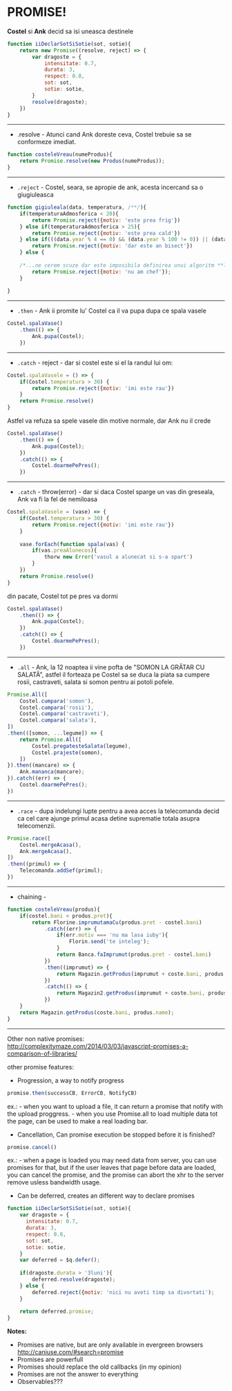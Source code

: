 # PROMISE!

**Costel** si **Ank** decid sa isi uneasca destinele

```javascript
function iiDeclarSotSiSotie(sot, sotie){
	return new Promise((resolve, reject) => {
   		var dragoste = {
        	intensitate: 0.7,
            durata: 3,
            respect: 0.8,
            sot: sot,
            sotie: sotie,
        }
        resolve(dragoste);
   	})
}
```
---------
- .resolve - Atunci cand Ank doreste ceva, Costel trebuie sa se conformeze imediat.

```javascript
function costeleVreau(numeProdus){
	return Promise.resolve(new Produs(numeProdus));
}
```
---------

- ``.reject`` - Costel, seara, se apropie de ank, acesta incercand sa o giugiuleasca

```javascript
function gigiuleala(data, temperatura, /**/){
	if(temperaturaAdmosferica < 20){
		return Promise.reject({motiv: 'este prea frig'})
    } else if(temperaturaAdmosferica > 25){
		return Promise.reject({motiv: 'este prea cald'})        
    } else if(((data.year % 4 == 0) && (data.year % 100 != 0)) || (data.year % 400 == 0)){
		return Promise.reject({motiv: 'dar este an bisect'})
    } else {
    
    /*...ne cerem scuze dar este imposibila definirea unui algoritm **loginc** cu care sa se poata intelege o femeie...*/
    	return Promise.reject({motiv: 'nu am chef'});
    }
    
}
```
---------

- ``.then`` - Ank ii promite lu' Costel ca il va pupa dupa ce spala vasele 
```javascript
Costel.spalaVase()
	.then(() => {
    	Ank.pupa(Costel);
    })

```
---------

- ``.catch`` - reject - dar si costel este si el la randul lui om:

```javascript
Costel.spalaVasele = () => {
	if(Costel.temperatura > 30) {
    	return Promise.reject({motiv: 'imi este rau'})
    }
    return Promise.resolve()
}
```

Astfel va refuza sa spele vasele din motive normale, dar Ank nu il crede

```javascript
Costel.spalaVase()
	.then(() => {
    	Ank.pupa(Costel);
    })
    .catch(() => {
		Costel.doarmePePres();
    })

```
---------

- ``.catch`` - throw(error) - dar si daca Costel sparge un vas din greseala, Ank va fi la fel de nemiloasa

```javascript
Costel.spalaVasele = (vase) => {
	if(Costel.temperatura > 30) {
    	return Promise.reject({motiv: 'imi este rau'})
    }
    
    vase.forEach(function spala(vas) {
    	if(vas.preaAlunecos){
        	thorw new Error('vasul a alunecat si s-a spart')
        }
    })    
    return Promise.resolve()
}
```

din pacate, Costel tot pe pres va dormi

```javascript
Costel.spalaVase()
	.then(() => {
    	Ank.pupa(Costel);
    })
    .catch(() => {
		Costel.doarmePePres();
    })

```
---------

- ``.all`` - Ank, la 12 noaptea ii vine pofta de "SOMON LA GRĂTAR CU SALATĂ", astfel il forteaza pe Costel sa se duca la piata sa cumpere rosii, castraveti, salata si somon pentru ai potoli pofele.

```javascript
Promise.All([
	Costel.cumpara('somon'),
	Costel.cumpara('rosii'),
	Costel.cumpara('castraveti'),
	Costel.cumpara('salata'),
])
.then(([somon, ...legume]) => {
	return Promise.All([
   		Costel.pregatesteSalata(legume),
 	   	Costel.prajeste(somon),
    ])
}).then((mancare) => {
	Ank.mananca(mancare);
}).catch((err) => {
	Costel.doarmePePres();
})

```
---------

- ``.race`` - dupa indelungi lupte pentru a avea acces la telecomanda decid ca cel care ajunge primul acasa detine suprematie totala asupra telecomenzii.

```javascript
Promise.race([
	Costel.mergeAcasa(),
	Ank.mergeAcasa(),
])
.then((primul) => {
	Telecomanda.addSef(primul);
})
```
---------

- chaining - 

```javascript
function costeleVreau(produs){
	if(costel.bani < produs.pret){
    	return Florine.imprumutamaCu(produs.pret - costel.bani)
        	.catch((err) => {
            	if(err.motiv === 'nu ma lasa iuby'){
                	Florin.send('te inteleg');
                }
            	return Banca.faImprumut(produs.pret - costel.bani)
            })
        	.then((imprumut) => {
            	return Magazin.getProdus(imprumut + coste.bani, produs.name)
            })
            .catch(() => {
            	return Magazin2.getProdus(imprumut + coste.bani, produs.name)
            })
    }
	return Magazin.getProdus(coste.bani, produs.name);
}
```
---------


Other non native promises: http://complexitymaze.com/2014/03/03/javascript-promises-a-comparison-of-libraries/

other promise features:
- Progression, a way to notify progress
```javascript
promise.then(successCB, ErrorCB, NotifyCB)
```
ex.: 
	- when you want to upload a file, it can return a promise that notify with the upload proggress.
	- when you use Promise.all to load multiple data tot the page, can be used to make a real loading bar.

- Cancellation, Can promise execution be stopped before it is finished?

```javascript
promise.cancel()
```
ex.:
	- when a page is loaded you may need data from server, you can use promises for that, but if the user leaves that page before data are loaded, you can cancel the promise, and the promise can abort the xhr to the server remove usless bandwidth usage. 

- Can be deferred, creates an different way to declare promises


```javascript
function iiDeclarSotSiSotie(sot, sotie){
	var dragoste = {
      intensitate: 0.7,
      durata: 3,
      respect: 0.8,
      sot: sot,
      sotie: sotie,
    }
    var deferred = $q.defer();
    
    if(dragoste.durata > '3luni'){
    	deferred.resolve(dragoste);
    } else {
    	deferred.reject({motiv: 'nici nu aveti timp sa divortati');
    }
    
    return deferred.promise;
}
```

**Notes:**
- Promises are native, but are only available in evergreen browsers http://caniuse.com/#search=promise
- Promises are powerfull
- Promises should replace the old callbacks (in my opinion)
- Promises are not the answer to everything
- Observables???



